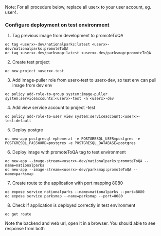 
Note: For all procedure below, replace all userx to your user account, eg. user4.

### Configure deployment on test environment

1. Tag previous image from development to promoteToQA
```
oc tag <userx>-dev/nationalparks:latest <userx>-dev/nationalparks:promoteToQA
oc tag <userx>-dev/parksmap:latest <userx>-dev/parksmap:promoteToQA  
```
2. Create test project
```
oc new-project <userx>-test  
```
3. Add image-puller role from userx-test to userx-dev, so test env can pull image from dev env
```
oc policy add-role-to-group system:image-puller system:serviceaccounts:<userx>-test -n <userx>-dev  
```
4. Add view service account to project <userx>-test
```
oc policy add-role-to-user view system:serviceaccount:<userx>-test:default
```
5. Deploy postgre
```
oc new-app postgresql-ephemeral -e POSTGRESQL_USER=postgres -e POSTGRESQL_PASSWORD=postgres -e POSTGRESQL_DATABASE=postgres
```

6. Deploy image with promoteToQA tag to test environment
```
oc new-app --image-stream=<userx>-dev/nationalparks:promoteToQA --name=nationalparks
oc new-app --image-stream=<userx>-dev/parksmap:promoteToQA --name=parksmap
```
7. Create route to the application with port mapping 8080
```
oc expose service nationalparks --name=nationalparks --port=8080
oc expose service parksmap --name=parksmap --port=8080
```
8. Check if application is deployed correctly in test environment
```
oc get route
```
Note the backend and web  url, open it in a browser. You should able to see response from both
